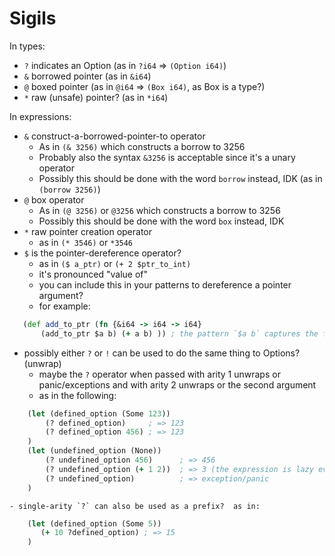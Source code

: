 # Sigils

In types:
  + `?` indicates an Option (as in `?i64` => `(Option i64)`)
  + `&` borrowed pointer (as in `&i64`)
  + `@` boxed pointer (as in `@i64` => `(Box i64)`, as Box is a type?)
  + `*` raw (unsafe) pointer? (as in `*i64`)

In expressions:
  + `&` construct-a-borrowed-pointer-to operator
    - As in `(& 3256)` which constructs a borrow to 3256
    - Probably also the syntax `&3256` is acceptable since it's a unary operator
    - Possibly this should be done with the word `borrow` instead, IDK (as in `(borrow 3256)`)
  + `@` box operator
    - As in `(@ 3256)` or `@3256` which constructs a borrow to 3256
    - Possibly this should be done with the word `box` instead, IDK
  + `*` raw pointer creation operator
    - as in `(* 3546)` or `*3546`
  + `$` is the pointer-dereference operator?
    - as in `($ a_ptr)` or `(+ 2 $ptr_to_int)`
    - it's pronounced "value of"
    - you can include this in your patterns to dereference a pointer argument?
    - for example:
 ```clojure
    (def add_to_ptr (fn {&i64 -> i64 -> i64}
        (add_to_ptr $a b) (+ a b) )) ; the pattern `$a b` captures the first argument by dereferencing it and the second argument as a move
 ```
  + possibly either `?` or `!` can be used to do the same thing to Options? (unwrap)
    - maybe the `?` operator when passed with arity 1 unwraps or panic/exceptions and with arity 2 unwraps or the second argument
    - as in the following:
```clojure
    (let (defined_option (Some 123))
        (? defined_option)     ; => 123
        (? defined_option 456) ; => 123
    )
    (let (undefined_option (None))
        (? undefined_option 456)      ; => 456
        (? undefined_option (+ 1 2))  ; => 3 (the expression is lazy eval-ed?)
        (? undefined_option)          ; => exception/panic
    )
```
    - single-arity `?` can also be used as a prefix?  as in:
```clojure
    (let (defined_option (Some 5))
       (+ 10 ?defined_option) ; => 15
    )
```
  
